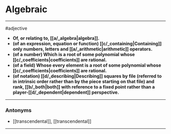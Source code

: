 # Algebraic
---
#adjective
- **Of, or relating to, [[a/_algebra|algebra]].**
- **(of an expression, equation or function) [[c/_containing|Containing]] only numbers, letters and [[a/_arithmetic|arithmetic]] operators.**
- **(of a number) Which is a root of some polynomial whose [[c/_coefficients|coefficients]] are rational.**
- **(of a field) Whose every element is a root of some polynomial whose [[c/_coefficients|coefficients]] are rational.**
- **(of notation) [[d/_describing|Describing]] squares by file (referred to in intrinsic order rather than by the piece starting on that file) and rank, [[b/_both|both]] with reference to a fixed point rather than a player-[[d/_dependent|dependent]] perspective.**
---
### Antonyms
- [[transcendental]], [[transcendental]]
---
